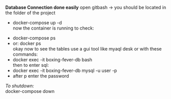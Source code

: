 **Database Connection done easily**
open gitbash -> you should be located in the folder of the project
* docker-compose up -d    
now the container is running to check:
+ docker-compose ps
+ or: docker ps  
okay now to see the tables use a gui tool like myaql desk 
or with these commands:
+ docker exec -it boxing-fever-db bash   
then to enter sql:
+ docker exec -it boxing-fever-db mysql -u user -p
+ after p enter the password  




*To shutdown:*  
docker-compose down
